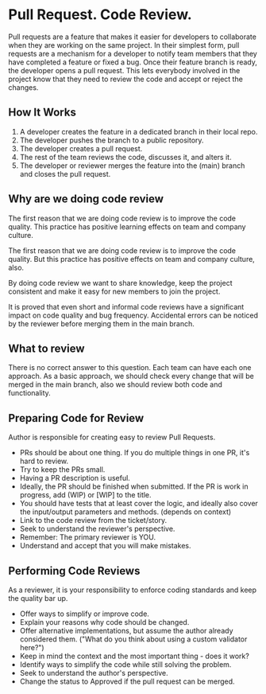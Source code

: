# Pull Request. Code Review.

Pull requests are a feature that makes it easier for developers to collaborate when they are working  on the same project.
In their simplest form, pull requests are a mechanism for a developer to notify team members that they have completed a feature or fixed a bug. Once their feature branch is ready, the developer opens a pull request. This lets everybody involved in the project know that they need to review the code and accept or reject the changes.


## How It Works

1. A developer creates the feature in a dedicated branch in their local repo.
2. The developer pushes the branch to a public repository.
3. The developer creates a pull request.
4. The rest of the team reviews the code, discusses it, and alters it.
5. The developer or reviewer merges the feature into the (main) branch and closes the pull request.


##  Why are we doing code review

The first reason that we are doing code review is to improve the code quality. This practice has positive learning effects on team and company culture.

The first reason that we are doing code review is to improve the code quality. But this practice has positive effects on team and company culture, also. 

By doing code review we want to share knowledge, keep the project consistent and make it easy for new members to join the project.

It is proved that even short and informal code reviews have a significant impact on code quality and bug frequency. Accidental errors can be noticed by the reviewer before merging them in the main branch.


## What to review
There is no correct answer to this question. Each team can have each one approach. As a basic approach, we should check every change that will be merged in the main branch, also we should review both code and functionality.

## Preparing Code for Review

Author is responsible for creating easy to review Pull Requests. 

- PRs should be about one thing. If you do multiple things in one PR, it's hard to review.
- Try to keep the PRs small.
- Having a PR description is useful.
- Ideally, the PR should be finished when submitted. If the PR is work in progress, add (WIP) or [WIP] to the title.
- You should have tests that at least cover the logic, and ideally also cover the input/output parameters and methods. (depends on context)
- Link to the code review from the ticket/story.
- Seek to understand the reviewer's perspective.
- Remember: The primary reviewer is YOU.
- Understand and accept that you will make mistakes.

## Performing Code Reviews

As a reviewer, it is your responsibility to enforce coding standards and keep the quality bar up.

- Offer ways to simplify or improve code.
- Explain your reasons why code should be changed.
- Offer alternative implementations, but assume the author already considered them. ("What do you think about using a custom validator here?")
- Keep in mind the context and the most important thing - does it work?
- Identify ways to simplify the code while still solving the problem.
- Seek to understand the author's perspective.
- Change the status to Approved if  the pull request can be merged.

